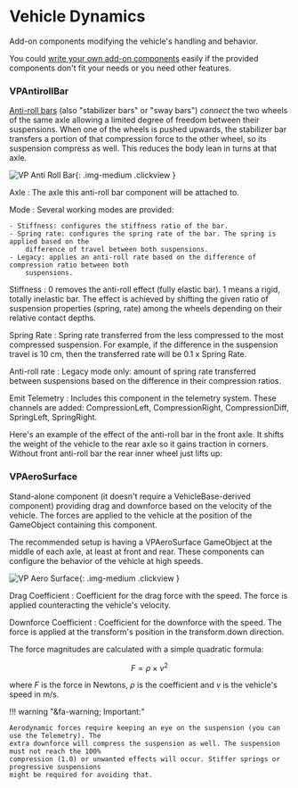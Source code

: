# Vehicle Dynamics

Add-on components modifying the vehicle's handling and behavior.

You could [write your own add-on components](../advanced/custom-addons.md) easily if the provided
components don't fit your needs or you need other features.

### VPAntirollBar

[Anti-roll bars](https://en.wikipedia.org/wiki/Anti-roll_bar) (also "stabilizer bars" or "sway bars")
_connect_ the two wheels of the same axle allowing a limited degree of freedom between their
suspensions. When one of the wheels is pushed upwards, the stabilizer bar transfers a portion of
that compression force to the other wheel, so its suspension compress as well. This reduces the
body lean in turns at that axle.

![VP Anti Roll Bar](/img/components/vpp-anti-roll-bar.png){: .img-medium .clickview }

Axle
:	The axle this anti-roll bar component will be attached to.

Mode
:	Several working modes are provided:

	- Stiffness: configures the stiffness ratio of the bar.
	- Spring rate: configures the spring rate of the bar. The spring is applied based on the
		difference of travel between both suspensions.
	- Legacy: applies an anti-roll rate based on the difference of compression ratio between both
		suspensions.

Stiffness
:	0 removes the anti-roll effect (fully elastic bar). 1 means a rigid, totally inelastic bar. The
	effect is achieved by shifting the given ratio of suspension properties (spring, rate) among
	the wheels depending on their relative contact depths.

Spring Rate
:	Spring rate transferred from the less compressed to the most compressed suspension. For example,
	if the difference in the suspension travel is 10 cm, then the transferred rate will be 0.1 x
	Spring Rate.

Anti-roll rate
:	Legacy mode only: amount of spring rate transferred between suspensions based on the difference
	in their compression ratios.

Emit Telemetry
:	Includes this component in the telemetry system. These channels are added: CompressionLeft,
	CompressionRight, CompressionDiff, SpringLeft, SpringRight.

Here's an example of the effect of the anti-roll bar in the front axle. It shifts the weight of the
vehicle to the rear axle so it gains traction in corners. Without front anti-roll bar the rear inner
wheel just lifts up:

<div class="imagegallery" sm="2" md="2" lg="2" style="display:none">
	<img class="clickview" src="/img/components/vpp-anti-roll-bar-effect-01.jpg" alt="Without front anti-roll bar">
	<img class="clickview" src="/img/components/vpp-anti-roll-bar-effect-02.jpg" alt="With front anti-roll bar">
</div>

### VPAeroSurface

Stand-alone component (it doesn't require a VehicleBase-derived component) providing drag and
downforce based on the velocity of the vehicle. The forces are applied to the vehicle at the
position of the GameObject containing this component.

The recommended setup is having a VPAeroSurface GameObject at the middle of each axle, at least
at front and rear. These components can configure the behavior of the vehicle at high speeds.

![VP Aero Surface](/img/components/vpp-aero-surface.png){: .img-medium .clickview }

Drag Coefficient
:	Coefficient for the drag force with the speed. The force is applied counteracting the vehicle's
	velocity.

Downforce Coefficient
:	Coefficient for the downforce with the speed. The force is applied at the transform's position
	in the transform.down direction.

The force magnitudes are calculated with a simple quadratic formula:

$$ F = \rho \times v^2 $$

where $F$ is the force in Newtons, $\rho$ is the coefficient and $v$ is the vehicle's speed in m/s.

!!! warning "&fa-warning; Important:"

	Aerodynamic forces require keeping an eye on the suspension (you can use the Telemetry). The
	extra downforce will compress the suspension as well. The suspension must not reach the 100%
	compression (1.0) or unwanted effects will occur. Stiffer springs or progressive suspensions
	might be required for avoiding that.